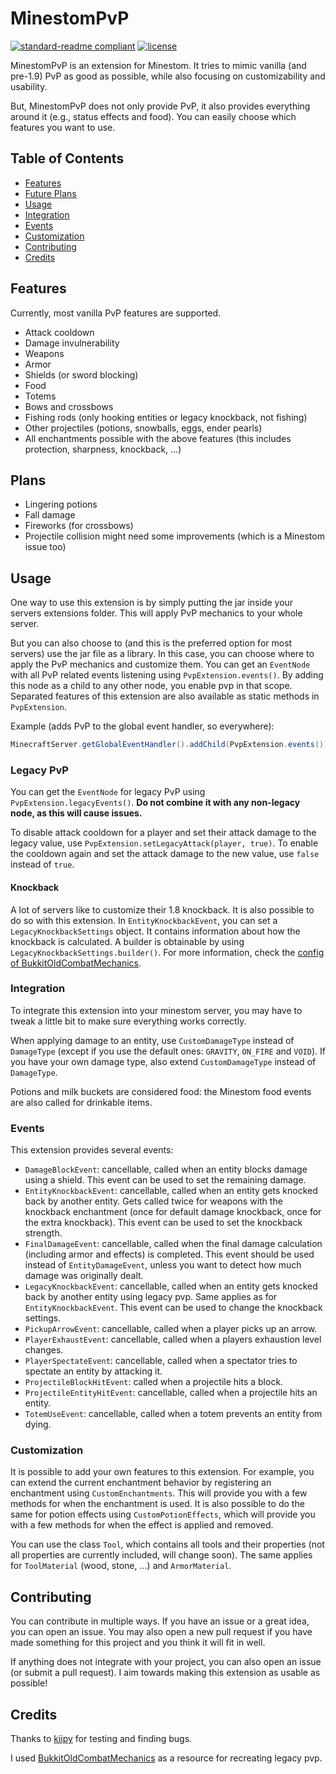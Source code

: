 # MinestomPvP

[![standard-readme compliant](https://img.shields.io/badge/readme%20style-standard-brightgreen.svg?style=flat-square)](https://github.com/RichardLitt/standard-readme)
[![license](https://img.shields.io/github/license/Bloepiloepi/MinestomPvP.svg?style=flat-square)](LICENSE)

MinestomPvP is an extension for Minestom.
It tries to mimic vanilla (and pre-1.9) PvP as good as possible, while also focusing on customizability and usability.

But, MinestomPvP does not only provide PvP, it also provides everything around it (e.g., status effects and food).
You can easily choose which features you want to use.

## Table of Contents

- [Features](#features)
- [Future Plans](#plans)
- [Usage](#usage)
- [Integration](#integration)
- [Events](#events)
- [Customization](#customization)
- [Contributing](#contributing)
- [Credits](#credits)

## Features

Currently, most vanilla PvP features are supported.

- Attack cooldown
- Damage invulnerability
- Weapons
- Armor
- Shields (or sword blocking)
- Food
- Totems
- Bows and crossbows
- Fishing rods (only hooking entities or legacy knockback, not fishing)
- Other projectiles (potions, snowballs, eggs, ender pearls)
- All enchantments possible with the above features (this includes protection, sharpness, knockback, ...)

## Plans

- Lingering potions
- Fall damage
- Fireworks (for crossbows)
- Projectile collision might need some improvements (which is a Minestom issue too)

## Usage

One way to use this extension is by simply putting the jar inside your servers extensions folder.
This will apply PvP mechanics to your whole server.

But you can also choose to (and this is the preferred option for most servers) use the jar file as a library.
In this case, you can choose where to apply the PvP mechanics and customize them.
You can get an `EventNode` with all PvP related events listening using `PvpExtension.events()`.
By adding this node as a child to any other node, you enable pvp in that scope.
Separated features of this extension are also available as static methods in `PvpExtension`.

Example (adds PvP to the global event handler, so everywhere):
```java
MinecraftServer.getGlobalEventHandler().addChild(PvpExtension.events());
```

### Legacy PvP

You can get the `EventNode` for legacy PvP using `PvpExtension.legacyEvents()`.
**Do not combine it with any non-legacy node, as this will cause issues.**

To disable attack cooldown for a player and set their attack damage to the legacy value, use `PvpExtension.setLegacyAttack(player, true)`.
To enable the cooldown again and set the attack damage to the new value, use `false` instead of `true`.

#### Knockback

A lot of servers like to customize their 1.8 knockback. It is also possible to do so with this extension. In `EntityKnockbackEvent`, you can set a `LegacyKnockbackSettings` object. It contains information about how the knockback is calculated. A builder is obtainable by using `LegacyKnockbackSettings.builder()`. For more information, check the [config of BukkitOldCombatMechanics](https://github.com/kernitus/BukkitOldCombatMechanics/blob/d222286fd84fe983fdbdff79699182837871ab9b/src/main/resources/config.yml#L279).

### Integration

To integrate this extension into your minestom server, you may have to tweak a little bit to make sure everything works correctly.

When applying damage to an entity, use `CustomDamageType` instead of `DamageType` (except if you use the default ones: `GRAVITY`, `ON_FIRE` and `VOID`).
If you have your own damage type, also extend `CustomDamageType` instead of `DamageType`.

Potions and milk buckets are considered food: the Minestom food events are also called for drinkable items.

### Events

This extension provides several events:

- `DamageBlockEvent`: cancellable, called when an entity blocks damage using a shield. This event can be used to set the remaining damage.
- `EntityKnockbackEvent`: cancellable, called when an entity gets knocked back by another entity. Gets called twice for weapons with the knockback enchantment (once for default damage knockback, once for the extra knockback). This event can be used to set the knockback strength.
- `FinalDamageEvent`: cancellable, called when the final damage calculation (including armor and effects) is completed. This event should be used instead of `EntityDamageEvent`, unless you want to detect how much damage was originally dealt.
- `LegacyKnockbackEvent`: cancellable, called when an entity gets knocked back by another entity using legacy pvp. Same applies as for `EntityKnockbackEvent`. This event can be used to change the knockback settings.
- `PickupArrowEvent`: cancellable, called when a player picks up an arrow.
- `PlayerExhaustEvent`: cancellable, called when a players exhaustion level changes.
- `PlayerSpectateEvent`: cancellable, called when a spectator tries to spectate an entity by attacking it.
- `ProjectileBlockHitEvent`: called when a projectile hits a block.
- `ProjectileEntityHitEvent`: cancellable, called when a projectile hits an entity.
- `TotemUseEvent`: cancellable, called when a totem prevents an entity from dying.

### Customization

It is possible to add your own features to this extension. For example, you can extend the current enchantment behavior by registering an enchantment using `CustomEnchantments`. This will provide you with a few methods for when the enchantment is used. It is also possible to do the same for potion effects using `CustomPotionEffects`, which will provide you with a few methods for when the effect is applied and removed.

You can use the class `Tool`, which contains all tools and their properties (not all properties are currently included, will change soon).
The same applies for `ToolMaterial` (wood, stone, ...) and `ArmorMaterial`.

## Contributing

You can contribute in multiple ways.
If you have an issue or a great idea, you can open an issue.
You may also open a new pull request if you have made something for this project and you think it will fit in well.

If anything does not integrate with your project, you can also open an issue (or submit a pull request).
I aim towards making this extension as usable as possible!

## Credits

Thanks to [kiipy](https://github.com/kiipy) for testing and finding bugs.

I used [BukkitOldCombatMechanics](https://github.com/kernitus/BukkitOldCombatMechanics) as a resource for recreating legacy pvp.
